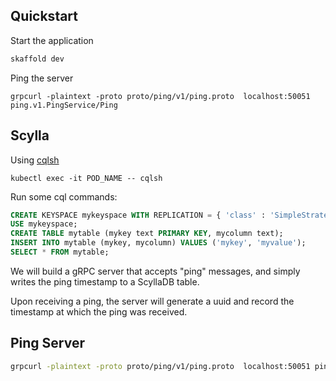 ## Quickstart

Start the application

```bash
skaffold dev
```

Ping the server

```
grpcurl -plaintext -proto proto/ping/v1/ping.proto  localhost:50051 ping.v1.PingService/Ping
```

## Scylla

Using [cqlsh]()

```
kubectl exec -it POD_NAME -- cqlsh 
```

Run some cql commands:

```sql
CREATE KEYSPACE mykeyspace WITH REPLICATION = { 'class' : 'SimpleStrategy', 'replication_factor' : 1 };
USE mykeyspace;
CREATE TABLE mytable (mykey text PRIMARY KEY, mycolumn text);
INSERT INTO mytable (mykey, mycolumn) VALUES ('mykey', 'myvalue');
SELECT * FROM mytable;
```

We will build a gRPC server that accepts "ping" messages, and simply writes the ping timestamp to a ScyllaDB table.

Upon receiving a ping, the server will generate a uuid and record the timestamp at which the ping was received.

## Ping Server

```bash
grpcurl -plaintext -proto proto/ping/v1/ping.proto  localhost:50051 ping.v1.PingService/Ping
```